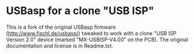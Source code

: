 # USBasp for a clone "USB ISP"

This is a fork of the original USBasp firmware (http://www.fischl.de/usbasp/) tweaked to work with a clone "USB ISP Version 2.0" device (marked "MX-USBISP-V4.00" on the PCB). The original documentation and license is in Readme.txt.